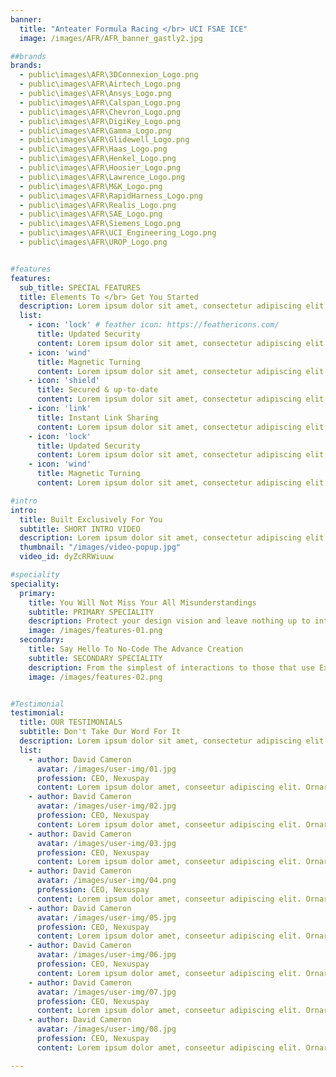 ```yaml
---
banner:
  title: "Anteater Formula Racing </br> UCI FSAE ICE"
  image: /images/AFR/AFR_banner_gastly2.jpg

##brands
brands:
  - public\images\AFR\3DConnexion_Logo.png
  - public\images\AFR\Airtech_Logo.png
  - public\images\AFR\Ansys_Logo.png
  - public\images\AFR\Calspan_Logo.png
  - public\images\AFR\Chevron_Logo.png
  - public\images\AFR\DigiKey_Logo.png
  - public\images\AFR\Gamma_Logo.png
  - public\images\AFR\Glidewell_Logo.png
  - public\images\AFR\Haas_Logo.png
  - public\images\AFR\Henkel_Logo.png
  - public\images\AFR\Hoosier_Logo.png
  - public\images\AFR\Lawrence_Logo.png
  - public\images\AFR\M&K_Logo.png
  - public\images\AFR\RapidHarness_Logo.png
  - public\images\AFR\Realis_Logo.png
  - public\images\AFR\SAE_Logo.png
  - public\images\AFR\Siemens_Logo.png
  - public\images\AFR\UCI_Engineering_Logo.png
  - public\images\AFR\UROP_Logo.png


#features
features:
  sub_title: SPECIAL FEATURES
  title: Elements To </br> Get You Started
  description: Lorem ipsum dolor sit amet, consectetur adipiscing elit. Morbi egestas </br> Werat viverra id et aliquet. vulputate egestas sollicitudin.
  list:
    - icon: 'lock' # feather icon: https://feathericons.com/
      title: Updated Security
      content: Lorem ipsum dolor sit amet, consectetur adipiscing elit. Neque enim id diam ornare volutpat in sagitis, aliquet. Arcu cursus
    - icon: 'wind'
      title: Magnetic Turning
      content: Lorem ipsum dolor sit amet, consectetur adipiscing elit. Neque enim id diam ornare volutpat in sagitis, aliquet. Arcu cursus
    - icon: 'shield'
      title: Secured & up-to-date
      content: Lorem ipsum dolor sit amet, consectetur adipiscing elit. Neque enim id diam ornare volutpat in sagitis, aliquet. Arcu cursus
    - icon: 'link'
      title: Instant Link Sharing
      content: Lorem ipsum dolor sit amet, consectetur adipiscing elit. Neque enim id diam ornare volutpat in sagitis, aliquet. Arcu cursus
    - icon: 'lock'
      title: Updated Security
      content: Lorem ipsum dolor sit amet, consectetur adipiscing elit. Neque enim id diam ornare volutpat in sagitis, aliquet. Arcu cursus
    - icon: 'wind'
      title: Magnetic Turning
      content: Lorem ipsum dolor sit amet, consectetur adipiscing elit. Neque enim id diam ornare volutpat in sagitis, aliquet. Arcu cursus

#intro
intro:
  title: Built Exclusively For You
  subtitle: SHORT INTRO VIDEO
  description: Lorem ipsum dolor sit amet, consectetur adipiscing elit. Morbi egestas </br> Werat viverra id et aliquet. vulputate egestas sollicitudin.
  thumbnail: "/images/video-popup.jpg"
  video_id: dyZcRRWiuuw

#speciality
speciality:
  primary:
    title: You Will Not Miss Your All Misunderstandings
    subtitle: PRIMARY SPECIALITY
    description: Protect your design vision and leave nothing up to interpretation with interaction recipes. Quickly share and access all your team members interactions by using libraries, ensuring consistency throughout the.
    image: /images/features-01.png
  secondary:
    title: Say Hello To No-Code The Advance Creation
    subtitle: SECONDARY SPECIALITY
    description: From the simplest of interactions to those that use Excel-gradeing formulas, ProtoPie can handle them all. Make mind-blowing of New interactions everyday without ever having to write any new code.
    image: /images/features-02.png


#Testimonial
testimonial:
  title: OUR TESTIMONIALS
  subtitle: Don't Take Our Word For It
  description: Lorem ipsum dolor sit amet, consectetur adipiscing elit. Morbi egestas </br> Werat viverra id et aliquet. vulputate egestas sollicitudin.
  list:
    - author: David Cameron
      avatar: /images/user-img/01.jpg
      profession: CEO, Nexuspay
      content: Lorem ipsum dolor amet, conseetur adipiscing elit. Ornare quam porta arcu congue felis volutpat. Vitae lectudbfs pellentesque vitae dolor
    - author: David Cameron
      avatar: /images/user-img/02.jpg
      profession: CEO, Nexuspay
      content: Lorem ipsum dolor amet, conseetur adipiscing elit. Ornare quam porta arcu congue felis volutpat. Vitae lectudbfs pellentesque vitae dolor
    - author: David Cameron
      avatar: /images/user-img/03.jpg
      profession: CEO, Nexuspay
      content: Lorem ipsum dolor amet, conseetur adipiscing elit. Ornare quam porta arcu congue felis volutpat. Vitae lectudbfs pellentesque vitae dolor
    - author: David Cameron
      avatar: /images/user-img/04.png
      profession: CEO, Nexuspay
      content: Lorem ipsum dolor amet, conseetur adipiscing elit. Ornare quam porta arcu congue felis volutpat. Vitae lectudbfs pellentesque vitae dolor
    - author: David Cameron
      avatar: /images/user-img/05.jpg
      profession: CEO, Nexuspay
      content: Lorem ipsum dolor amet, conseetur adipiscing elit. Ornare quam porta arcu congue felis volutpat. Vitae lectudbfs pellentesque vitae dolor
    - author: David Cameron
      avatar: /images/user-img/06.jpg
      profession: CEO, Nexuspay
      content: Lorem ipsum dolor amet, conseetur adipiscing elit. Ornare quam porta arcu congue felis volutpat. Vitae lectudbfs pellentesque vitae dolor
    - author: David Cameron
      avatar: /images/user-img/07.jpg
      profession: CEO, Nexuspay
      content: Lorem ipsum dolor amet, conseetur adipiscing elit. Ornare quam porta arcu congue felis volutpat. Vitae lectudbfs pellentesque vitae dolor
    - author: David Cameron
      avatar: /images/user-img/08.jpg
      profession: CEO, Nexuspay
      content: Lorem ipsum dolor amet, conseetur adipiscing elit. Ornare quam porta arcu congue felis volutpat. Vitae lectudbfs pellentesque vitae dolor

---
```


